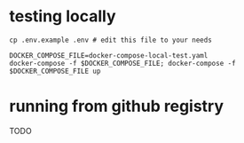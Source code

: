 # testing locally

```shell
cp .env.example .env # edit this file to your needs

DOCKER_COMPOSE_FILE=docker-compose-local-test.yaml
docker-compose -f $DOCKER_COMPOSE_FILE; docker-compose -f $DOCKER_COMPOSE_FILE up
```

# running from github registry

TODO
